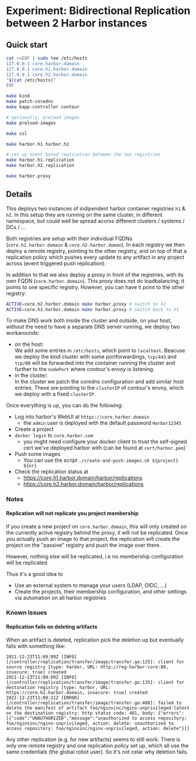 # Experiment: Bidirectional Replication between 2 Harbor instances

## Quick start

```bash
cat <<EOF | sudo tee /etc/hosts
127.0.0.1 core.harbor.domain
127.0.0.1 core.h1.harbor.domain
127.0.0.1 core.h2.harbor.domain
"$(cat /etc/hosts)"
EOF

make kind
make patch-coredns
make kapp-controller contour

# optionally, preload images
make preload-images

make ssl

make harbor.h1 harbor.h2

# set up event based replication between the two registries
make harbor.h1.replication
make harbor.h2.replication

make harbor.proxy
```

## Details

This deploys two instances of indipendent harbor container registries `h1` & `h2`. In this setup they are running on the same cluster, in different namespace, but could well be spread acorss different clusters / systems / DCs / ...

Both registries are setup with their individual FQDNs (`core.h1.harbor.domain` & `core.h2.harbor.doman`). In each registry we then deploy a remote registry, pointing to the other registry, and on top of that a replication policy which pushes every update to any artifact in any project across (event triggered push replication).

In addition to that we also deploy a proxy in front of the registries, with its own FQDN (`core.harbor.domain`). This proxy does not do loadbalancing; it points to one specific registry. However, you can have it point to the other registry:
```bash
ACTIVE=core.h2.harbor.domain make harbor.proxy # switch to h2
ACTIVE=core.h1.harbor.domain make harbor.proxy # switch back to h1
```

To make DNS work both inside the cluster and outside, on your host, without the need to have a separate DNS server running, we deploy two workarounds:
- on the host:  
  We add some entries in `/etc/hosts`, which point to `localhost`. Beacuse we deploy the kind cluster with some portforwardings, `tcp/443` and `tcp/80` will be forwarded into the container running the cluster and further to the `nodePort` where contour's envoy is listening.
- in the cluster:  
  In the cluster we patch the coredns configuration and add similar host entries. These are pointing to the `clusterIP` of contour's envoy, which we deploy with a fixed `clusterIP`.

Once everything is up, you can do the following:
- Log into harbor's WebUI at `https://core.harbor.domain`
	- the `admin` user is deployed with the default password `Harbor12345`
- Create a project
- `docker login` to `core.harbor.com`
	- you might need configure your docker client to trust the self-signed cert we've deployed harbor with (can be found at `cert/harbor.pem`)
- Push some images
	- You can use the script `./create-and-push-images.sh ${project} ${nr}`
- Check the replication status at
	- https://core.h1.harbor.domain/harbor/replications
	- https://core.h2.harbor.domain/harbor/replications

### Notes

#### Replication will not replicate you project membership

If you create a new project on `core.harbor.domain`, this will only created on the currently active registry behind the proxy, it will not be replicated. Once you actually push an image to that project, the replication will create the project on the "passive" registry and push the image over there.

However, nothing else will be replicated, i.e no membership configuration will be replicated.

Thus it's a good idea to
- Use an external system to manage your users (LDAP, OIDC, ...)
- Create the projects, their membership configuration, and other settings via automation on all harbor registries

### Known Issues

#### Replication fails on deleting artifacts

When an artifact is deleted, replication pick the deletion up but eventually fails with something like:
```
2021-12-23T11:09:09Z [INFO] [/controller/replication/transfer/image/transfer.go:125]: client for source registry [type: harbor, URL: http://reg-harbor-core:80, insecure: true] created
2021-12-23T11:09:09Z [INFO] [/controller/replication/transfer/image/transfer.go:135]: client for destination registry [type: harbor, URL: https://core.h2.harbor.domain, insecure: true] created
2021-12-23T11:09:21Z [ERROR] [/controller/replication/transfer/image/transfer.go:408]: failed to delete the manifest of artifact foo/nginxinc/nginx-unprivileged:latest on the destination registry: http status code: 401, body: {"errors":[{"code":"UNAUTHORIZED","message":"unauthorized to access repository: foo/nginxinc/nginx-unprivileged, action: delete: unauthorized to access repository: foo/nginxinc/nginx-unprivileged, action: delete"}]}
```

Any other replication (e.g. for new artifacts) seems to still work. There is only one remote registry and one replication policy set up, which all use the same credentials (the global robot user). So it's not celar why deletion fails.
